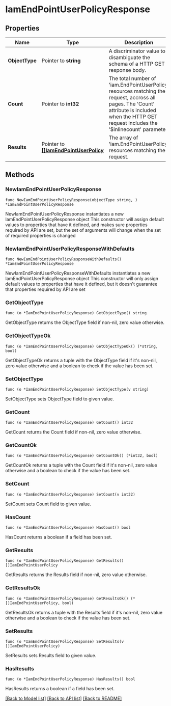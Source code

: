 # IamEndPointUserPolicyResponse

## Properties

Name | Type | Description | Notes
------------ | ------------- | ------------- | -------------
**ObjectType** | Pointer to **string** | A discriminator value to disambiguate the schema of a HTTP GET response body. | 
**Count** | Pointer to **int32** | The total number of &#39;iam.EndPointUserPolicy&#39; resources matching the request, accross all pages. The &#39;Count&#39; attribute is included when the HTTP GET request includes the &#39;$inlinecount&#39; parameter. | [optional] 
**Results** | Pointer to [**[]IamEndPointUserPolicy**](iam.EndPointUserPolicy.md) | The array of &#39;iam.EndPointUserPolicy&#39; resources matching the request. | [optional] 

## Methods

### NewIamEndPointUserPolicyResponse

`func NewIamEndPointUserPolicyResponse(objectType string, ) *IamEndPointUserPolicyResponse`

NewIamEndPointUserPolicyResponse instantiates a new IamEndPointUserPolicyResponse object
This constructor will assign default values to properties that have it defined,
and makes sure properties required by API are set, but the set of arguments
will change when the set of required properties is changed

### NewIamEndPointUserPolicyResponseWithDefaults

`func NewIamEndPointUserPolicyResponseWithDefaults() *IamEndPointUserPolicyResponse`

NewIamEndPointUserPolicyResponseWithDefaults instantiates a new IamEndPointUserPolicyResponse object
This constructor will only assign default values to properties that have it defined,
but it doesn't guarantee that properties required by API are set

### GetObjectType

`func (o *IamEndPointUserPolicyResponse) GetObjectType() string`

GetObjectType returns the ObjectType field if non-nil, zero value otherwise.

### GetObjectTypeOk

`func (o *IamEndPointUserPolicyResponse) GetObjectTypeOk() (*string, bool)`

GetObjectTypeOk returns a tuple with the ObjectType field if it's non-nil, zero value otherwise
and a boolean to check if the value has been set.

### SetObjectType

`func (o *IamEndPointUserPolicyResponse) SetObjectType(v string)`

SetObjectType sets ObjectType field to given value.


### GetCount

`func (o *IamEndPointUserPolicyResponse) GetCount() int32`

GetCount returns the Count field if non-nil, zero value otherwise.

### GetCountOk

`func (o *IamEndPointUserPolicyResponse) GetCountOk() (*int32, bool)`

GetCountOk returns a tuple with the Count field if it's non-nil, zero value otherwise
and a boolean to check if the value has been set.

### SetCount

`func (o *IamEndPointUserPolicyResponse) SetCount(v int32)`

SetCount sets Count field to given value.

### HasCount

`func (o *IamEndPointUserPolicyResponse) HasCount() bool`

HasCount returns a boolean if a field has been set.

### GetResults

`func (o *IamEndPointUserPolicyResponse) GetResults() []IamEndPointUserPolicy`

GetResults returns the Results field if non-nil, zero value otherwise.

### GetResultsOk

`func (o *IamEndPointUserPolicyResponse) GetResultsOk() (*[]IamEndPointUserPolicy, bool)`

GetResultsOk returns a tuple with the Results field if it's non-nil, zero value otherwise
and a boolean to check if the value has been set.

### SetResults

`func (o *IamEndPointUserPolicyResponse) SetResults(v []IamEndPointUserPolicy)`

SetResults sets Results field to given value.

### HasResults

`func (o *IamEndPointUserPolicyResponse) HasResults() bool`

HasResults returns a boolean if a field has been set.


[[Back to Model list]](../README.md#documentation-for-models) [[Back to API list]](../README.md#documentation-for-api-endpoints) [[Back to README]](../README.md)


